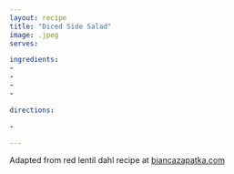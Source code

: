 ```yaml
---
layout: recipe
title: "Diced Side Salad"
image: .jpeg
serves: 

ingredients:
- 
- 
- 
- 

directions:

- 

---
```


Adapted from red lentil dahl recipe at [biancazapatka.com](https://biancazapatka.com/en/red-lentil-dahl/)
